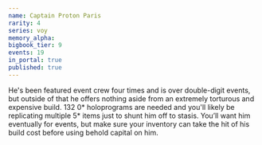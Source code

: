 ```yaml
---
name: Captain Proton Paris
rarity: 4
series: voy
memory_alpha:
bigbook_tier: 9
events: 19
in_portal: true
published: true
---
```


He's been featured event crew four times and is over double-digit events, but outside of that he offers nothing aside from an extremely torturous and expensive build. 132 0* holoprograms are needed and you'll likely be replicating multiple 5* items just to shunt him off to stasis. You’ll want him eventually for events, but make sure your inventory can take the hit of his build cost before using behold capital on him.
